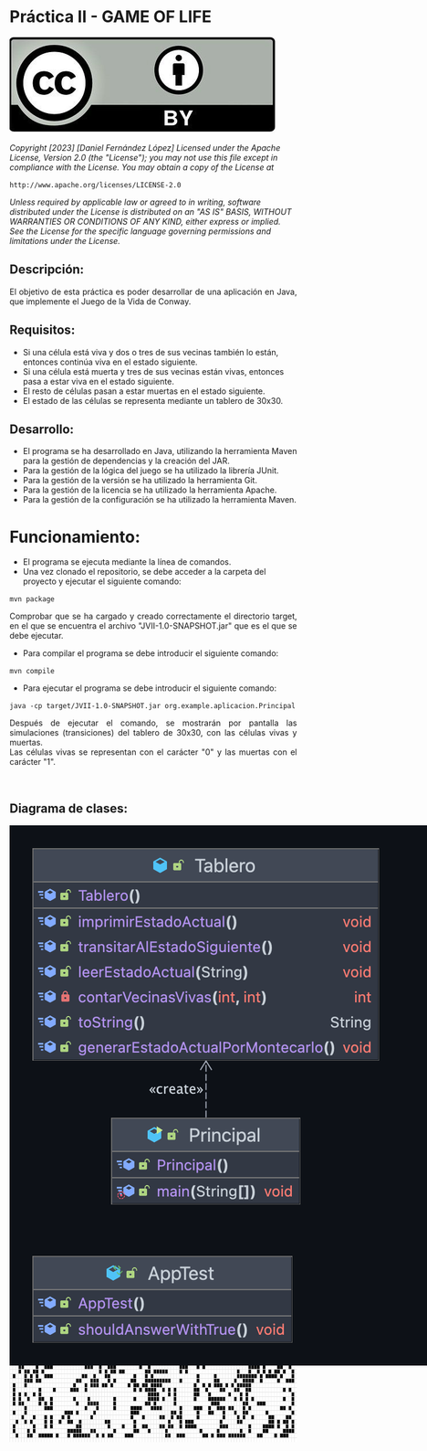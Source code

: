 # Práctica II - GAME OF LIFE

![Copyright.png](img.png)

<p style="text-align: justify;">

*Copyright [2023] [Daniel Fernández López]
Licensed under the Apache License, Version 2.0 (the "License");
you may not use this file except in compliance with the License.
You may obtain a copy of the License at*

    http://www.apache.org/licenses/LICENSE-2.0

*Unless required by applicable law or agreed to in writing, software
distributed under the License is distributed on an "AS IS" BASIS,
WITHOUT WARRANTIES OR CONDITIONS OF ANY KIND, either express or implied.
See the License for the specific language governing permissions and
limitations under the License.*

</p>

## Descripción:

<p style="text-align: justify;">
El objetivo de esta práctica es poder desarrollar de una aplicación en Java, 
que implemente el Juego de la Vida de Conway.
</p>

## Requisitos:

* Si una célula está viva y dos o tres de sus vecinas también lo están, entonces continúa viva en el estado siguiente.
* Si una célula está muerta y tres de sus vecinas están vivas, entonces pasa a estar viva en el estado siguiente.
* El resto de células pasan a estar muertas en el estado siguiente.
* El estado de las células se representa mediante un tablero de 30x30.

## Desarrollo:

* El programa se ha desarrollado en Java, utilizando la herramienta Maven para la gestión de dependencias y la creación del JAR.
* Para la gestión de la lógica del juego se ha utilizado la librería JUnit.
* Para la gestión de la versión se ha utilizado la herramienta Git.
* Para la gestión de la licencia se ha utilizado la herramienta Apache.
* Para la gestión de la configuración se ha utilizado la herramienta Maven.


# Funcionamiento:

* El programa se ejecuta mediante la línea de comandos.
* Una vez clonado el repositorio, se debe acceder a la carpeta del proyecto y ejecutar el siguiente comando:

```
mvn package
```

<p style="text-align: justify;">
Comprobar que se ha cargado y creado correctamente el directorio target, en el que se encuentra el archivo "JVII-1.0-SNAPSHOT.jar"
que es el que se debe ejecutar.
</p>

* Para compilar el programa se debe introducir el siguiente comando:

```
mvn compile 
```

* Para ejecutar el programa se debe introducir el siguiente comando:

```
java -cp target/JVII-1.0-SNAPSHOT.jar org.example.aplicacion.Principal
```

<p style="text-align: justify;">
Después de ejecutar el comando, se mostrarán por pantalla las simulaciones (transiciones) del tablero de
30x30, con las células vivas y muertas.
<br>
Las células vivas se representan con el carácter "0" y las muertas con el carácter "1".
</p>
<br>

## Diagrama de clases:

<img style="position: absolute;" src="diagram.png">

![img.png](diagram.png)

<br>

<p style="align-content: center">
<img width = "800" height = "400" src = "GameOfLife.gif">
</p>